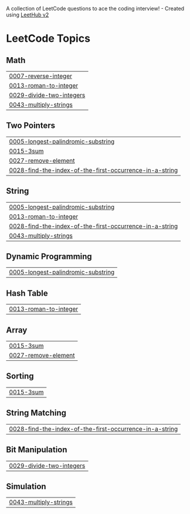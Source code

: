 A collection of LeetCode questions to ace the coding interview! - Created using [LeetHub v2](https://github.com/arunbhardwaj/LeetHub-2.0)
<!---LeetCode Topics Start-->
# LeetCode Topics
## Math
|  |
| ------- |
| [0007-reverse-integer](https://github.com/mamta519github/Leetcode/tree/master/0007-reverse-integer) |
| [0013-roman-to-integer](https://github.com/mamta519github/Leetcode/tree/master/0013-roman-to-integer) |
| [0029-divide-two-integers](https://github.com/mamta519github/Leetcode/tree/master/0029-divide-two-integers) |
| [0043-multiply-strings](https://github.com/mamta519github/Leetcode/tree/master/0043-multiply-strings) |
## Two Pointers
|  |
| ------- |
| [0005-longest-palindromic-substring](https://github.com/mamta519github/Leetcode/tree/master/0005-longest-palindromic-substring) |
| [0015-3sum](https://github.com/mamta519github/Leetcode/tree/master/0015-3sum) |
| [0027-remove-element](https://github.com/mamta519github/Leetcode/tree/master/0027-remove-element) |
| [0028-find-the-index-of-the-first-occurrence-in-a-string](https://github.com/mamta519github/Leetcode/tree/master/0028-find-the-index-of-the-first-occurrence-in-a-string) |
## String
|  |
| ------- |
| [0005-longest-palindromic-substring](https://github.com/mamta519github/Leetcode/tree/master/0005-longest-palindromic-substring) |
| [0013-roman-to-integer](https://github.com/mamta519github/Leetcode/tree/master/0013-roman-to-integer) |
| [0028-find-the-index-of-the-first-occurrence-in-a-string](https://github.com/mamta519github/Leetcode/tree/master/0028-find-the-index-of-the-first-occurrence-in-a-string) |
| [0043-multiply-strings](https://github.com/mamta519github/Leetcode/tree/master/0043-multiply-strings) |
## Dynamic Programming
|  |
| ------- |
| [0005-longest-palindromic-substring](https://github.com/mamta519github/Leetcode/tree/master/0005-longest-palindromic-substring) |
## Hash Table
|  |
| ------- |
| [0013-roman-to-integer](https://github.com/mamta519github/Leetcode/tree/master/0013-roman-to-integer) |
## Array
|  |
| ------- |
| [0015-3sum](https://github.com/mamta519github/Leetcode/tree/master/0015-3sum) |
| [0027-remove-element](https://github.com/mamta519github/Leetcode/tree/master/0027-remove-element) |
## Sorting
|  |
| ------- |
| [0015-3sum](https://github.com/mamta519github/Leetcode/tree/master/0015-3sum) |
## String Matching
|  |
| ------- |
| [0028-find-the-index-of-the-first-occurrence-in-a-string](https://github.com/mamta519github/Leetcode/tree/master/0028-find-the-index-of-the-first-occurrence-in-a-string) |
## Bit Manipulation
|  |
| ------- |
| [0029-divide-two-integers](https://github.com/mamta519github/Leetcode/tree/master/0029-divide-two-integers) |
## Simulation
|  |
| ------- |
| [0043-multiply-strings](https://github.com/mamta519github/Leetcode/tree/master/0043-multiply-strings) |
<!---LeetCode Topics End-->